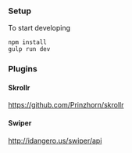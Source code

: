 ### Setup
To start developing
```
npm install
gulp run dev
```
### Plugins
#### Skrollr
https://github.com/Prinzhorn/skrollr

#### Swiper
http://idangero.us/swiper/api
